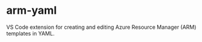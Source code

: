 # arm-yaml
VS Code extension for creating and editing Azure Resource Manager (ARM) templates in YAML.
